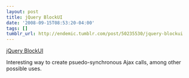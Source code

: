 ```yaml
---
layout: post
title: jQuery BlockUI
date: '2008-09-15T08:53:20-04:00'
tags: []
tumblr_url: http://endemic.tumblr.com/post/50235530/jquery-blockui
---
```

[jQuery BlockUI](http://malsup.com/jquery/block/)  

Interesting way to create psuedo-synchronous Ajax calls, among other possible uses.

